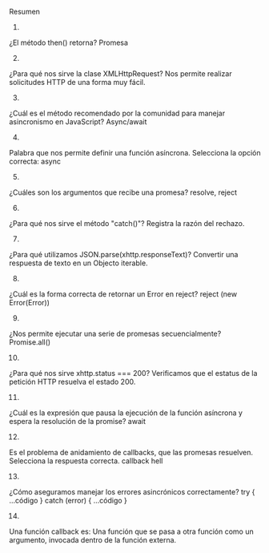 Resumen

1.
¿El método then() retorna?
Promesa

2.
¿Para qué nos sirve la clase XMLHttpRequest?
Nos permite realizar solicitudes HTTP de una forma muy fácil.

3.
¿Cuál es el método recomendado por la comunidad para manejar asincronismo en JavaScript?
Async/await

4.
Palabra que nos permite definir una función así­ncrona. Selecciona la opción correcta:
async

5.
¿Cuáles son los argumentos que recibe una promesa?
resolve, reject

6.
¿Para qué nos sirve el método "catch()"?
Registra la razón del rechazo.

7.
¿Para qué utilizamos JSON.parse(xhttp.responseText)?
Convertir una respuesta de texto en un Objecto iterable.

8.
¿Cuál es la forma correcta de retornar un Error en reject?
reject (new Error(Error))

9.
¿Nos permite ejecutar una serie de promesas secuencialmente?
Promise.all()

10.
¿Para qué nos sirve xhttp.status === 200?
Verificamos que el estatus de la petición HTTP resuelva el estado 200.

11.
¿Cuál es la expresión que pausa la ejecución de la función así­ncrona y espera la resolución de la promise?
await

12.
Es el problema de anidamiento de callbacks, que las promesas resuelven. Selecciona la respuesta correcta.
callback hell

13.
¿Cómo aseguramos manejar los errores asincrónicos correctamente?
try { ...código } catch (error) { ...código }

14.
Una función callback es:
Una función que se pasa a otra función como un argumento, invocada dentro de la función externa.